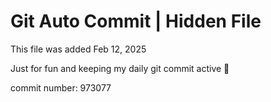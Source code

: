 # Git Auto Commit | Hidden File

This file was added Feb 12, 2025

Just for fun and keeping my daily git commit active 🤪

commit number: 973077
